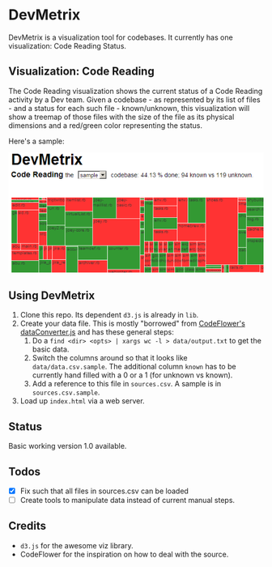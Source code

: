 DevMetrix
=========

DevMetrix is a visualization tool for codebases. It currently has one visualization: Code Reading Status.

Visualization: Code Reading
---------------------------
The Code Reading visualization shows the current status of a Code Reading activity by a Dev team. Given a codebase - as represented by its list of files - and a status for each such file - known/unknown, this visualization will show a treemap of those files with the size of the file as its physical dimensions and a red/green color representing the status.

Here's a sample:

<img src="cr_ss.png"/>

Using DevMetrix
---------------

1. Clone this repo. Its dependent `d3.js` is already in `lib`.
2. Create your data file. This is mostly "borrowed" from [CodeFlower's dataConverter.js](https://github.com/fzaninotto/CodeFlower/blob/master/javascripts/dataConverter.js) and has these general steps:
	1. Do a `find <dir> <opts> | xargs wc -l > data/output.txt` to get the basic data.
	2. Switch the columns around so that it looks like `data/data.csv.sample`. The additional column `known` has to be currently hand filled with a 0 or a 1 (for unknown vs known).
	3. Add a reference to this file in `sources.csv`. A sample is in `sources.csv.sample`.
3. Load up `index.html` via a web server.

Status
------
Basic working version 1.0 available.

Todos
-----

- [X] Fix such that all files in sources.csv can be loaded
- [ ] Create tools to manipulate data instead of current manual steps.

Credits
-------
- `d3.js` for the awesome viz library.
- CodeFlower for the inspiration on how to deal with the source.
